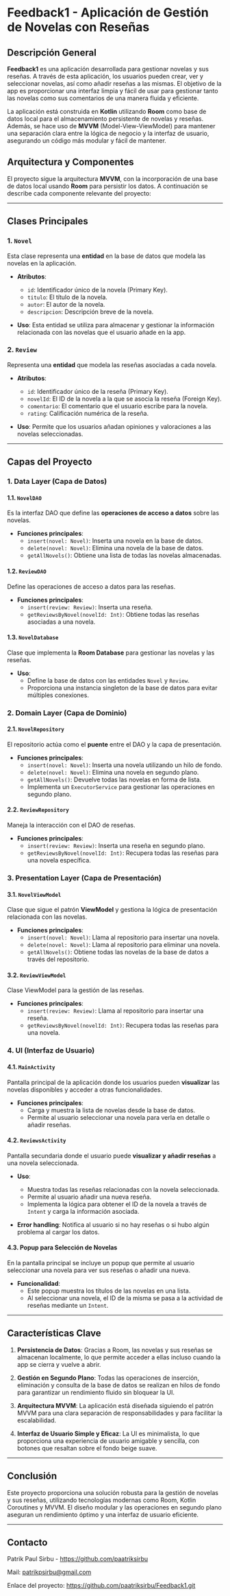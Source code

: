 
# **Feedback1 - Aplicación de Gestión de Novelas con Reseñas**

## **Descripción General**

**Feedback1** es una aplicación desarrollada para gestionar novelas y sus reseñas. A través de esta aplicación, los usuarios pueden crear, ver y seleccionar novelas, así como añadir reseñas a las mismas. El objetivo de la app es proporcionar una interfaz limpia y fácil de usar para gestionar tanto las novelas como sus comentarios de una manera fluida y eficiente.

La aplicación está construida en **Kotlin** utilizando **Room** como base de datos local para el almacenamiento persistente de novelas y reseñas. Además, se hace uso de **MVVM** (Model-View-ViewModel) para mantener una separación clara entre la lógica de negocio y la interfaz de usuario, asegurando un código más modular y fácil de mantener.

## **Arquitectura y Componentes**

El proyecto sigue la arquitectura **MVVM**, con la incorporación de una base de datos local usando **Room** para persistir los datos. A continuación se describe cada componente relevante del proyecto:

---

## **Clases Principales**

### 1. **`Novel`**
Esta clase representa una **entidad** en la base de datos que modela las novelas en la aplicación.

- **Atributos**:
    - `id`: Identificador único de la novela (Primary Key).
    - `titulo`: El título de la novela.
    - `autor`: El autor de la novela.
    - `descripcion`: Descripción breve de la novela.

- **Uso**: Esta entidad se utiliza para almacenar y gestionar la información relacionada con las novelas que el usuario añade en la app.

### 2. **`Review`**
Representa una **entidad** que modela las reseñas asociadas a cada novela.

- **Atributos**:
    - `id`: Identificador único de la reseña (Primary Key).
    - `novelId`: El ID de la novela a la que se asocia la reseña (Foreign Key).
    - `comentario`: El comentario que el usuario escribe para la novela.
    - `rating`: Calificación numérica de la reseña.

- **Uso**: Permite que los usuarios añadan opiniones y valoraciones a las novelas seleccionadas.

---

## **Capas del Proyecto**

### **1. Data Layer (Capa de Datos)**

#### 1.1. **`NovelDAO`**
Es la interfaz DAO que define las **operaciones de acceso a datos** sobre las novelas.

- **Funciones principales**:
    - `insert(novel: Novel)`: Inserta una novela en la base de datos.
    - `delete(novel: Novel)`: Elimina una novela de la base de datos.
    - `getAllNovels()`: Obtiene una lista de todas las novelas almacenadas.

#### 1.2. **`ReviewDAO`**
Define las operaciones de acceso a datos para las reseñas.

- **Funciones principales**:
    - `insert(review: Review)`: Inserta una reseña.
    - `getReviewsByNovel(novelId: Int)`: Obtiene todas las reseñas asociadas a una novela.

#### 1.3. **`NovelDatabase`**
Clase que implementa la **Room Database** para gestionar las novelas y las reseñas.

- **Uso**:
    - Define la base de datos con las entidades `Novel` y `Review`.
    - Proporciona una instancia singleton de la base de datos para evitar múltiples conexiones.

### **2. Domain Layer (Capa de Dominio)**

#### 2.1. **`NovelRepository`**
El repositorio actúa como el **puente** entre el DAO y la capa de presentación.

- **Funciones principales**:
    - `insert(novel: Novel)`: Inserta una novela utilizando un hilo de fondo.
    - `delete(novel: Novel)`: Elimina una novela en segundo plano.
    - `getAllNovels()`: Devuelve todas las novelas en forma de lista.
    - Implementa un `ExecutorService` para gestionar las operaciones en segundo plano.

#### 2.2. **`ReviewRepository`**
Maneja la interacción con el DAO de reseñas.

- **Funciones principales**:
    - `insert(review: Review)`: Inserta una reseña en segundo plano.
    - `getReviewsByNovel(novelId: Int)`: Recupera todas las reseñas para una novela específica.

### **3. Presentation Layer (Capa de Presentación)**

#### 3.1. **`NovelViewModel`**
Clase que sigue el patrón **ViewModel** y gestiona la lógica de presentación relacionada con las novelas.

- **Funciones principales**:
    - `insert(novel: Novel)`: Llama al repositorio para insertar una novela.
    - `delete(novel: Novel)`: Llama al repositorio para eliminar una novela.
    - `getAllNovels()`: Obtiene todas las novelas de la base de datos a través del repositorio.

#### 3.2. **`ReviewViewModel`**
Clase ViewModel para la gestión de las reseñas.

- **Funciones principales**:
    - `insert(review: Review)`: Llama al repositorio para insertar una reseña.
    - `getReviewsByNovel(novelId: Int)`: Recupera todas las reseñas para una novela.

### **4. UI (Interfaz de Usuario)**

#### 4.1. **`MainActivity`**
Pantalla principal de la aplicación donde los usuarios pueden **visualizar** las novelas disponibles y acceder a otras funcionalidades.

- **Funciones principales**:
    - Carga y muestra la lista de novelas desde la base de datos.
    - Permite al usuario seleccionar una novela para verla en detalle o añadir reseñas.

#### 4.2. **`ReviewsActivity`**
Pantalla secundaria donde el usuario puede **visualizar y añadir reseñas** a una novela seleccionada.

- **Uso**:
    - Muestra todas las reseñas relacionadas con la novela seleccionada.
    - Permite al usuario añadir una nueva reseña.
    - Implementa la lógica para obtener el ID de la novela a través de `Intent` y carga la información asociada.

- **Error handling**: Notifica al usuario si no hay reseñas o si hubo algún problema al cargar los datos.

#### 4.3. **Popup para Selección de Novelas**
En la pantalla principal se incluye un popup que permite al usuario seleccionar una novela para ver sus reseñas o añadir una nueva.

- **Funcionalidad**:
    - Este popup muestra los títulos de las novelas en una lista.
    - Al seleccionar una novela, el ID de la misma se pasa a la actividad de reseñas mediante un `Intent`.

---

## **Características Clave**

1. **Persistencia de Datos**: Gracias a Room, las novelas y sus reseñas se almacenan localmente, lo que permite acceder a ellas incluso cuando la app se cierra y vuelve a abrir.

2. **Gestión en Segundo Plano**: Todas las operaciones de inserción, eliminación y consulta de la base de datos se realizan en hilos de fondo para garantizar un rendimiento fluido sin bloquear la UI.

3. **Arquitectura MVVM**: La aplicación está diseñada siguiendo el patrón MVVM para una clara separación de responsabilidades y para facilitar la escalabilidad.

4. **Interfaz de Usuario Simple y Eficaz**: La UI es minimalista, lo que proporciona una experiencia de usuario amigable y sencilla, con botones que resaltan sobre el fondo beige suave.

---

## **Conclusión**

Este proyecto proporciona una solución robusta para la gestión de novelas y sus reseñas, utilizando tecnologías modernas como Room, Kotlin Coroutines y MVVM. El diseño modular y las operaciones en segundo plano aseguran un rendimiento óptimo y una interfaz de usuario eficiente.

---


## **Contacto** 

Patrik Paul Sirbu - https://github.com/paatriksirbu

Mail: patrikpsirbu@gmail.com

Enlace del proyecto: https://github.com/paatriksirbu/Feedback1.git
